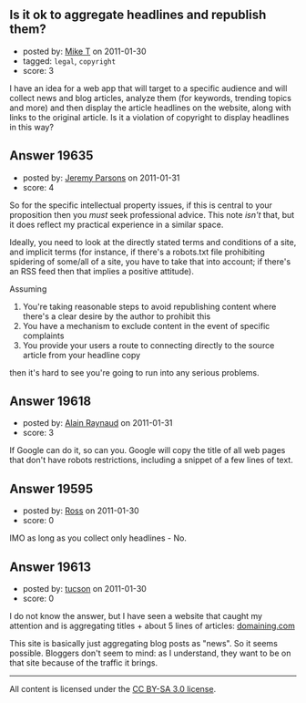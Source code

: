 ## Is it ok to aggregate headlines and republish them?

- posted by: [Mike T](https://stackexchange.com/users/-1/6926-mike-t) on 2011-01-30
- tagged: `legal`, `copyright`
- score: 3

I have an idea for a web app that will target to a specific audience and will collect news and blog articles, analyze them (for keywords, trending topics and more) and then display the article headlines on the website, along with links to the original article.  Is it a violation of copyright to display headlines in this way?


## Answer 19635

- posted by: [Jeremy Parsons](https://stackexchange.com/users/-1/4291-jeremy-parsons) on 2011-01-31
- score: 4

So for the specific intellectual property issues, if this is central to your proposition then you _must_ seek professional advice. This note _isn't_ that, but it does reflect my practical experience in a similar space.

Ideally, you need to look at the directly stated terms and conditions of a site, and implicit terms (for instance, if there's a robots.txt file prohibiting spidering of some/all of a site, you have to take that into account; if there's an RSS feed then that implies a positive attitude).

Assuming

1. You're taking reasonable steps to avoid republishing content where there's a clear desire by the author to prohibit this
2. You have a mechanism to exclude content in the event of specific complaints
3. You provide your users a route to connecting directly to the source article from your headline copy

then it's hard to see you're going to run into any serious problems. 


## Answer 19618

- posted by: [Alain Raynaud](https://stackexchange.com/users/-1/502-alain-raynaud) on 2011-01-31
- score: 3

If Google can do it, so can you. Google will copy the title of all web pages that don't have robots restrictions, including a snippet of a few lines of text.


## Answer 19595

- posted by: [Ross](https://stackexchange.com/users/-1/1390-ross) on 2011-01-30
- score: 0

IMO as long as you collect only headlines - No.


## Answer 19613

- posted by: [tucson](https://stackexchange.com/users/-1/2407-tucson) on 2011-01-30
- score: 0

<p>I do not know the answer, but I have seen a website that caught my attention and is aggregating titles + about 5 lines of articles: <a href="http://domaining.com" rel="nofollow">domaining.com</a></p>

<p>This site is basically just aggregating blog posts as "news". So it seems possible.
Bloggers don't seem to mind: as I understand, they want to be on that site because of the traffic it brings.</p>




---

All content is licensed under the [CC BY-SA 3.0 license](https://creativecommons.org/licenses/by-sa/3.0/).
